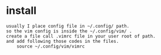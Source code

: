 # install 
    usually I place config file in ~/.config/ path.
    so the vim config is inside the ~/.config/vim/ .
    create a file call .vimrc file in your user root of path.
    and add following those codes in the files.
        source ~/.config/vim/vimrc
    
